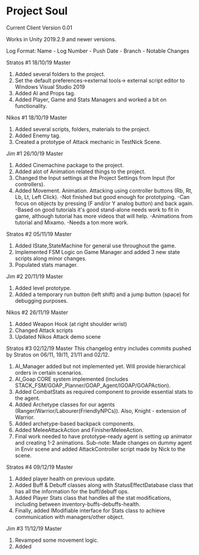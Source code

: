 # Project Soul

Current Client Version 0.01

Works in Unity 2019.2.9 and newer versions.

Log Format: Name - Log Number - Push Date - Branch - Notable Changes

Stratos #1 18/10/19 Master 
1) Added several folders to the project.
2) Set the default preferences->external tools-> external script editor to Windows Visual Studio 2019
3) Added AI and Props tag.
4) Added Player, Game and Stats Managers and worked a bit on functionality.

Nikos #1 18/10/19 Master 
1) Added several scripts, folders, materials to the project.
2) Added Enemy tag.
3) Created a prototype of Attack mechanic in TestNick Scene.

Jim #1 26/10/19 Master
1) Added Cinemachine package to the project.
2) Added alot of Animation related things to the project.
3) Changed the Input settings at the Project Settings from Input (for controllers).
4) Added Movement. Animation. Attacking using controller buttons (Rb, Rt, Lb, Lt, Left Click). 
 -Not finished but good enough for prototyping.
 -Can focus on objects by pressing (F and/or Y analog button) and back again.
 -Based on good tutorials it's good stand-alone needs work to fit in game, although tutorial has more videos that will help.
 -Animations from tutorial and Mixamo.
 -Needs a ton more work.
 
Stratos #2 05/11/19 Master
1) Added IState,StateMachine for general use throughout the game.
2) Implemented FSM Logic on Game Manager and added 3 new state scripts along minor changes.
3) Populated stats manager.

Jim #2 20/11/19 Master
1) Added level prototype.
2) Added a temporary run button (left shift) and a jump button (space) for debugging purposes.

Nikos #2 26/11/19 Master 
1) Added Weapon Hook (at right shoulder wrist)
2) Changed Attack scripts
3) Updated Nikos Attack demo scene

Stratos #3 02/12/19 Master
This changelog entry includes commits pushed by Stratos on 06/11, 19/11, 21/11 and 02/12.
1) AI_Manager added but not implemented yet. Will provide hierarchical orders in certain scenarios.
2) AI_Goap CORE system implemented (includes STACK_FSM/GOAP_Planner/GOAP_Agent/IGOAP/GOAPAction).
3) Added CombatStats as required component to provide essential stats to the agent.
4) Added Archetype classes for our agents (Ranger/Warrior/Labourer(FriendlyNPCs)). Also, Knight - extension of Warrior.
5) Added archetype-based backpack components.
6) Added MeleeAttackAction and FinisherMeleeAction.
7) Final work needed to have prototype-ready agent is setting up animator and creating 1-2 animations.
Sub-note: Made changes on dummy agent in Envir scene and added AttackController script made by Nick to the scene.

Stratos #4 09/12/19 Master
1) Added player health on previous update.
2) Added Buff & Debuff classes along with StatusEffectDatabase class that has all the information for the buff/debuff ops.
3) Added Player Stats class that handles all the stat modifications, including between inventory-buffs-debuffs-health.
4) Finally, added IModifiable interface for Stats class to achieve communication with managers/other object. 

Jim #3 11/12/19 Master
1) Revamped some movement logic.
2) Added 